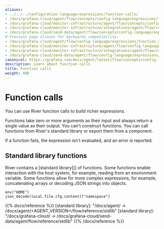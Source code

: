 ```yaml
---
aliases:
- ../../../configuration-language/expressions/function-calls/
- /docs/grafana-cloud/agent/flow/concepts/config-language/expressions/function_calls/
- /docs/grafana-cloud/monitor-infrastructure/agent/flow/concepts/config-language/expressions/function_calls/
- /docs/grafana-cloud/monitor-infrastructure/integrations/agent/flow/concepts/config-language/expressions/function_calls/
- /docs/grafana-cloud/send-data/agent/flow/concepts/config-language/expressions/function_calls/
# Previous page aliases for backwards compatibility:
- /docs/grafana-cloud/agent/flow/config-language/expressions/function_calls/
- /docs/grafana-cloud/monitor-infrastructure/agent/flow/config-language/expressions/function_calls/
- /docs/grafana-cloud/monitor-infrastructure/integrations/agent/flow/config-language/expressions/function_calls/
- /docs/grafana-cloud/send-data/agent/flow/config-language/expressions/function_calls/
canonical: https://grafana.com/docs/agent/latest/flow/concepts/config-language/expressions/function_calls/
description: Learn about function calls
title: Function calls
weight: 400
---
```


# Function calls

You can use River function calls to build richer expressions.

Functions take zero or more arguments as their input and always return a single value as their output.
You can't construct functions. You can call functions from River's standard library or export them from a component.

If a function fails, the expression isn't evaluated, and an error is reported.

## Standard library functions

River contains a [standard library][] of functions.
Some functions enable interaction with the host system, for example, reading from an environment variable.
Some functions allow for more complex expressions, for example, concatenating arrays or decoding JSON strings into objects.

```river
env("HOME")
json_decode(local.file.cfg.content)["namespace"]
```

{{% docs/reference %}}
[standard library]: "/docs/agent/ -> /docs/agent/<AGENT_VERSION>/flow/reference/stdlib"
[standard library]: "/docs/grafana-cloud/ -> /docs/grafana-cloud/send-data/agent/flow/reference/stdlib"
{{% /docs/reference %}}
